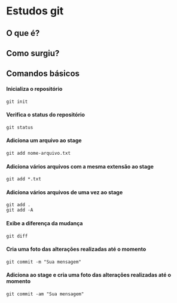 # Estudos git

## O que é?

## Como surgiu?

## Comandos básicos

#### Inicializa o repositório
```
git init
```

#### Verifica o status do repositório
```
git status
```

#### Adiciona um arquivo ao stage
```
git add nome-arquivo.txt
```

#### Adiciona vários arquivos com a mesma extensão ao stage
```
git add *.txt
```

#### Adiciona vários arquivos de uma vez ao stage
```
git add .
git add -A
```

#### Exibe a diferença da mudança
```
git diff
```

#### Cria uma foto das alterações realizadas até o momento
```
git commit -m "Sua mensagem"
```

#### Adiciona ao stage e cria uma foto das alterações realizadas até o momento
```
git commit -am "Sua mensagem"
```